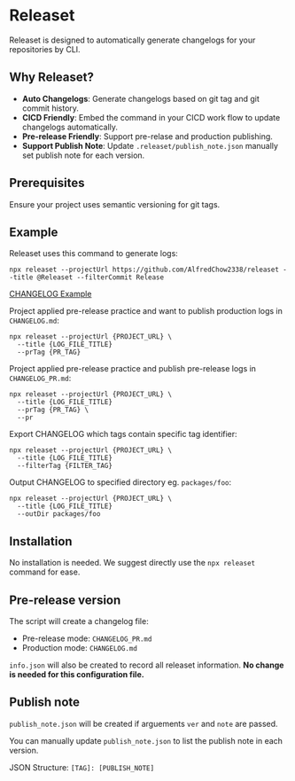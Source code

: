 # Releaset

Releaset is designed to automatically generate changelogs for your repositories by CLI.

## Why Releaset?

- <b>Auto Changelogs</b>: Generate changelogs based on git tag and git commit history.
- <b>CICD Friendly</b>: Embed the command in your CICD work flow to update changelogs automatically.
- <b>Pre-release Friendly</b>: Support pre-relase and production publishing.
- <b>Support Publish Note</b>: Update `.releaset/publish_note.json` manually set publish note for each version.

## Prerequisites

Ensure your project uses semantic versioning for git tags.

## Example

Releaset uses this command to generate logs:
```
npx releaset --projectUrl https://github.com/AlfredChow2338/releaset --title @Releaset --filterCommit Release
```

[CHANGELOG Example](https://github.com/AlfredChow2338/releaset/blob/main/CHANGELOG.md)

Project applied pre-release practice and want to publish production logs in `CHANGELOG.md`:
```
npx releaset --projectUrl {PROJECT_URL} \
  --title {LOG_FILE_TITLE}
  --prTag {PR_TAG}
```

Project applied pre-release practice and publish pre-release logs in `CHANGELOG_PR.md`:
```
npx releaset --projectUrl {PROJECT_URL} \
  --title {LOG_FILE_TITLE}
  --prTag {PR_TAG} \
  --pr
```

Export CHANGELOG which tags contain specific tag identifier:
```
npx releaset --projectUrl {PROJECT_URL} \
  --title {LOG_FILE_TITLE}
  --filterTag {FILTER_TAG}
```

Output CHANGELOG to specified directory eg. `packages/foo`:
```
npx releaset --projectUrl {PROJECT_URL} \
  --title {LOG_FILE_TITLE}
  --outDir packages/foo
```

## Installation

No installation is needed. We suggest directly use the `npx releaset` command for ease. 

## Pre-release version

The script will create a changelog file:

- Pre-release mode: `CHANGELOG_PR.md`
- Production mode: `CHANGELOG.md`

`info.json` will also be created to record all releaset information. <b>No change is needed for this configuration file.</b>

## Publish note
`publish_note.json` will be created if arguements `ver` and `note` are passed. 

You can manually update `publish_note.json` to list the publish note in each version.

JSON Structure: `[TAG]: [PUBLISH_NOTE]`